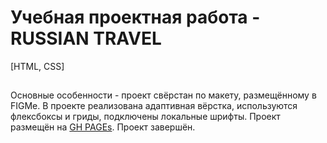 # Учебная проектная работа - RUSSIAN TRAVEL
[HTML, CSS]
##
Основные особенности - проект свёрстан по макету, размещённому в FIGMе. В проекте реализована адаптивная вёрстка, используются флексбоксы и гриды, подключены локальные шрифты. Проект размещён на [GH PAGEs](https://miardo.github.io/russian-travel/).
Проект завершён.
